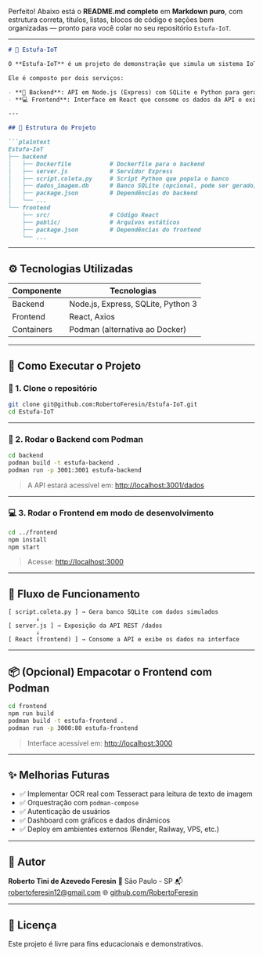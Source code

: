 Perfeito! Abaixo está o **README.md completo** em **Markdown puro**, com estrutura correta, títulos, listas, blocos de código e seções bem organizadas — pronto para você colar no seu repositório `Estufa-IoT`.

---

````markdown
# 🌱 Estufa-IoT

O **Estufa-IoT** é um projeto de demonstração que simula um sistema IoT para coleta e visualização de dados.

Ele é composto por dois serviços:

- **🔧 Backend**: API em Node.js (Express) com SQLite e Python para geração dos dados, empacotada com Podman.
- **💻 Frontend**: Interface em React que consome os dados da API e exibe em uma tabela.

---

## 📁 Estrutura do Projeto

```plaintext
Estufa-IoT
├── backend
│   ├── Dockerfile           # Dockerfile para o backend
│   ├── server.js            # Servidor Express
│   ├── script.coleta.py     # Script Python que popula o banco
│   ├── dados_imagem.db      # Banco SQLite (opcional, pode ser gerado)
│   ├── package.json         # Dependências do backend
│   └── ...
└── frontend
    ├── src/                 # Código React
    ├── public/              # Arquivos estáticos
    ├── package.json         # Dependências do frontend
    └── ...
````

---

## ⚙️ Tecnologias Utilizadas

| Componente | Tecnologias                        |
| ---------- | ---------------------------------- |
| Backend    | Node.js, Express, SQLite, Python 3 |
| Frontend   | React, Axios                       |
| Containers | Podman (alternativa ao Docker)     |

---

## 🚀 Como Executar o Projeto

### 🔽 1. Clone o repositório

```bash
git clone git@github.com:RobertoFeresin/Estufa-IoT.git
cd Estufa-IoT
```

---

### 🐍 2. Rodar o Backend com Podman

```bash
cd backend
podman build -t estufa-backend .
podman run -p 3001:3001 estufa-backend
```

> A API estará acessível em: [http://localhost:3001/dados](http://localhost:3001/dados)

---

### 💻 3. Rodar o Frontend em modo de desenvolvimento

```bash
cd ../frontend
npm install
npm start
```

> Acesse: [http://localhost:3000](http://localhost:3000)

---

## 🔄 Fluxo de Funcionamento

```plaintext
[ script.coleta.py ] → Gera banco SQLite com dados simulados
        ↓
[ server.js ] → Exposição da API REST /dados
        ↓
[ React (frontend) ] → Consome a API e exibe os dados na interface
```

---

## 📦 (Opcional) Empacotar o Frontend com Podman

```bash
cd frontend
npm run build
podman build -t estufa-frontend .
podman run -p 3000:80 estufa-frontend
```

> Interface acessível em: [http://localhost:3000](http://localhost:3000)

---

## ✨ Melhorias Futuras

* ✅ Implementar OCR real com Tesseract para leitura de texto de imagem
* ✅ Orquestração com `podman-compose`
* ✅ Autenticação de usuários
* ✅ Dashboard com gráficos e dados dinâmicos
* ✅ Deploy em ambientes externos (Render, Railway, VPS, etc.)

---

## 👤 Autor

**Roberto Tini de Azevedo Feresin**
📍 São Paulo - SP
📬 [robertoferesin12@gmail.com](mailto:robertoferesin12@gmail.com)
🌐 [github.com/RobertoFeresin](https://github.com/RobertoFeresin)

---

## 📄 Licença

Este projeto é livre para fins educacionais e demonstrativos.



